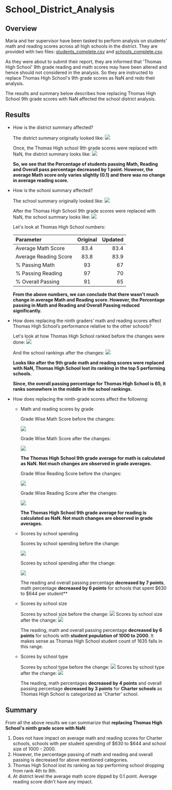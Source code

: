 # School_District_Analysis
## Overview
Maria and her supervisor have been tasked to perform analysis on students' math and reading scores across all high schools in the district. They are provided with two files: [students_complete.csv](resources/students_complete.csv) and [schools_complete.csv](resources/schools_complete.csv).

As they were about to submit their report, they are informed that 'Thomas High School' 9th grade reading and math scores may have been altered and hence should not considered in the analysis. So they are instructed to replace Thomas High School's 9th grade scores as NaN and redo their analysis.

The results and summary below describes how replacing Thomas High School 9th grade scores with NaN affected the school district analysis.

## Results
- How is the district summary affected?
  
  The district summary originally looked like:
  ![](images/district_summary_orig.png)

  Once, the Thomas High school 9th grade scores were replaced with NaN, the district summary looks like:
  ![](images/district_summary_uptd.png)

  **So, we see that the Percentage of students passing Math, Reading and Overall pass percentage decreased by 1 point. 
  However, the average Math score only varies slightly (0.1) and there was no change in average reading score.**

- How is the school summary affected?
  
  The school summary originally looked like:
  ![](images/school_summary_orig.png)

  After the Thomas High School 9th grade scores were replaced with NaN, the school summary looks like:
  ![](images/school_summary_uptd.png)

  Let's look at Thomas High School numbers:

  |Parameter  | Original  | Updated |
  |:----------|:---------:|--------:|
  |Average Math Score|83.4|83.4|
  |Average Reading Score|83.8|83.9|
  |% Passing Math|93|67|
  |% Passing Reading|97|70|
  |% Overall Passing|91|65|

  **From the above numbers, we can conclude that there wasn't much change in average Math and Reading score. However, the Percentage passing in Math and Reading and Overall Passing reduced significantly.**

- How does replacing the ninth graders’ math and reading scores affect Thomas High School’s performance relative to the other schools?
  
  Let's look at how Thomas High School ranked before the changes were done:
  ![](images/school_ranking_orig.png)
  
  And the school rankings after the changes:
  ![](images/school_ranking_uptd.png)

  **Looks like after the 9th grade math and reading scores were replaced with NaN, Thomas High School lost its ranking in the top 5 performing schools.** 

  **Since, the overall passing percentage for Thomas High School is 65, it ranks somewhere in the middle in the school rankings.**

- How does replacing the ninth-grade scores affect the following:
    - Math and reading scores by grade
  

         Grade Wise Math Score before the changes:

         ![](images/math_scores_by_grade_orig.png)
         
         Grade Wise Math Score after the changes:

         ![](images/math_scores_by_grade_uptd.png)

        **The Thomas High School 9th grade average for math is calculated as NaN. Not much changes are observed in grade averages.**

         Grade Wise Reading Score before the changes:

         ![](images/reading_scores_by_grade_orig.png)

         Grade Wise Reading Score after the changes:

         ![](images/reading_scores_by_grade_uptd.png)
         

        **The Thomas High School 9th grade average for reading is calculated as NaN. Not much changes are observed in grade averages.**


    - Scores by school spending
        
        Scores by school spending before the change:

        ![](images/spending_summary_orig.png)

        Scores by school spending after the change:

        ![](images/spending_summary_uptd.png)

        
        The reading and overall passing percentage **decreased by 7 points**, math percentage **decreased by 6 points** for schools that spent $630 to $644 per student**

    - Scores by school size
        
        Scores by school size before the change:
        ![](images/school_size_summary_orig.png)
        Scores by school size after the change:
        ![](images/school_size_summary_uptd.png)
        
        The reading, math and overall passing percentage **decreased by 6 points** for schools with **student population of 1000 to 2000**. It makes sense as Thomas High School student count of 1635 falls in this range.

    - Scores by school type
        
        Scores by school type before the change:
        ![](images/school_type_summary_orig.png)
        Scores by school type after the change:
        ![](images/school_type_summary_uptd.png)
        
        The reading, math percentages **decreased by 4 points** and overall passing percentage **decreased by 3 points** for **Charter schools** as Thomas High School is categorized as 'Charter' school.

## Summary
From all the above results we can summarize that **replacing Thomas High School's ninth grade score with NaN**:

1. Does not have impact on average math and reading scores for Charter schools, schools with per student spending of $630 to $644 and school size of 1000 - 2000. 
2. However, the percentage passing of math and  reading and overall passing is decreased for above mentioned categories.
3. Thomas High School lost its ranking as top performing school dropping from rank 4th to 8th.
4. At district level the average math score dipped by 0.1 point. Average reading score didn't have any impact.
   


